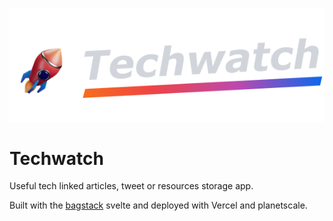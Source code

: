 <img src="./static/images/logo-dark.svg"
     alt="Techwatch logo"
     style="margin: auto" />

# Techwatch

Useful tech linked articles, tweet or resources storage app.

Built with the [bagstack](https://github.com/robin4a4/bagstack-cli#info) svelte and deployed with Vercel and planetscale.
